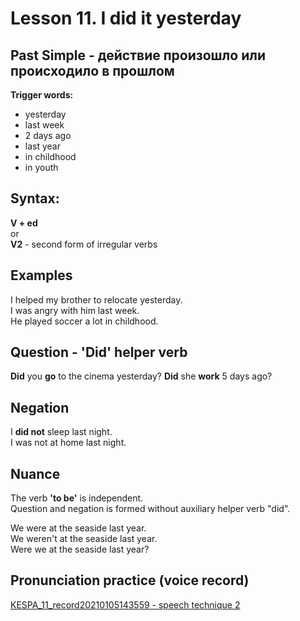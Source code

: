 # Lesson 11. I did it yesterday

## Past Simple - действие произошло или происходило в прошлом

**Trigger words:**
* yesterday
* last week
* 2 days ago
* last year
* in childhood
* in youth


## Syntax:

**V + ed**  
or  
**V2** - second form of irregular verbs


## Examples

I helped my brother to relocate yesterday.  
I was angry with him last week.  
He played soccer a lot in childhood.  


## Question - 'Did' helper verb

**Did** you **go** to the cinema yesterday?
**Did** she **work** 5 days ago?


## Negation

I **did not** sleep last night.  
I was not at home last night.  

## Nuance

The verb **'to be'** is independent.  
Question and negation is formed without auxiliary helper verb "did".  

We were at the seaside last year.  
We weren't at the seaside last year.  
Were we at the seaside last year?


## Pronunciation practice (voice record)
[KESPA_11_record20210105143559 - speech technique 2](https://mega.nz/file/45U0AR4L#fcZbhnZ4U0XmnAbDs1U65iJ2wRtCDYjX0fMFB3fN4ao)
